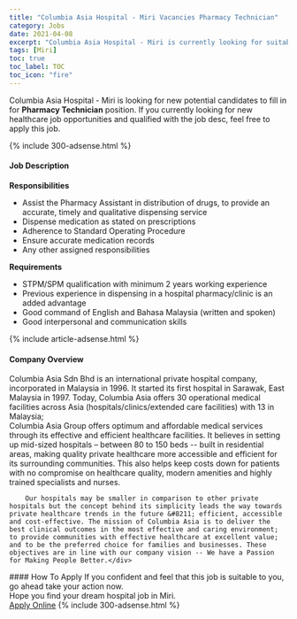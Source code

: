 ```yaml
---
title: "Columbia Asia Hospital - Miri Vacancies Pharmacy Technician" 
category: Jobs 
date: 2021-04-08 
excerpt: "Columbia Asia Hospital - Miri is currently looking for suitable person to fill in the Pharmacy Technician which positioned at Miri" 
tags: [Miri] 
toc: true 
toc_label: TOC 
toc_icon: "fire" 
--- 
```


<p>Columbia Asia Hospital - Miri is looking for new potential candidates to fill in for <b>Pharmacy Technician</b> position. If you currently looking for new healthcare job opportunities and qualified with the job desc, feel free to apply this job.
</p>{% include 300-adsense.html %} 
<div><div><h4>Job Description</h4></div><div><div><span><div><div><b>Responsibilities</b></div><ul><li>Assist the Pharmacy Assistant in distribution of drugs, to provide an accurate, timely and qualitative dispensing service</li><li>Dispense medication as stated on prescriptions</li><li>Adherence to Standard Operating Procedure</li><li>Ensure accurate medication records</li><li>Any other assigned responsibilities</li></ul><div><strong>Requirements</strong></div><ul><li>STPM/SPM qualification with minimum 2 years working experience</li><li>Previous experience in dispensing in a hospital pharmacy/clinic is an added advantage</li><li>Good command of English and Bahasa Malaysia (written and spoken)</li><li>Good interpersonal and communication skills</li></ul></div></span></div></div></div> 
{% include article-adsense.html %} 
<div><div><h4>Company Overview</h4></div><div><div><span><div><div>
<div>
<div>
			Columbia Asia Sdn Bhd is an international private hospital company, incorporated in Malaysia in 1996. It started its first hospital in Sarawak, East Malaysia in 1997. Today, Columbia Asia offers 30 operational medical facilities across Asia (hospitals/clinics/extended care facilities) with 13 in Malaysia;</div>
<div>
			Columbia Asia Group offers optimum and affordable medical services through its effective and efficient healthcare facilities. It believes in setting up mid-sized hospitals &#8211; between 80 to 150 beds -- built in residential areas, making quality private healthcare more accessible and efficient for its surrounding communities. This also helps keep costs down for patients with no compromise on healthcare quality, modern amenities and highly trained specialists and nurses.</div>
		
		Our hospitals may be smaller in comparison to other private hospitals but the concept behind its simplicity leads the way towards private healthcare trends in the future &#8211; efficient, accessible and cost-effective. The mission of Columbia Asia is to deliver the best clinical outcomes in the most effective and caring environment; to provide communities with effective healthcare at excellent value; and to be the preferred choice for families and businesses. These objectives are in line with our company vision -- We have a Passion for Making People Better.</div>
</div></div></span></div></div></div> 
#### How To Apply 
If you confident and feel that this job is suitable to you, go ahead take your action now. <br/> 
Hope you find your dream hospital job in Miri. <br/> 
<a href="https://www.jobstreet.com.my/en/job/pharmacy-technician-4529541?jobId=jobstreet-my-job-4529541" class="btn btn--warning" target="_blank" rel="nofollow noopenner">Apply Online</a> 
{% include 300-adsense.html %} 